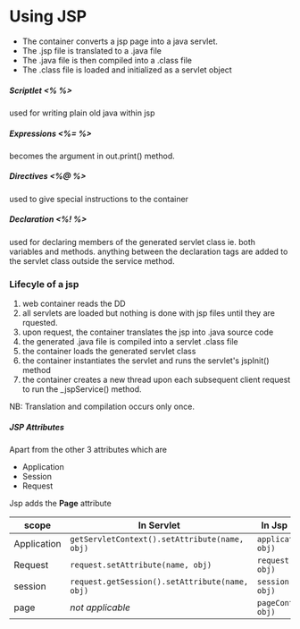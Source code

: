 # Using JSP
* The container converts a jsp page into a java servlet.
* The .jsp file is translated to a .java file
* The .java file is then compiled into a .class file
* The .class file is loaded and initialized as a servlet object


##### Scriptlet <% %> #####
used for writing plain old java within jsp

##### Expressions <%= %> #####
becomes the argument in out.print() method.

##### Directives <%@ %> #####
used to give special instructions to the container

##### Declaration <%! %> #####
used for declaring members of the generated servlet class
ie. both variables and methods.
anything between the declaration tags are added to the servlet class outside the service method.

### Lifecyle of a jsp ###
1. web container reads the DD
2. all servlets are loaded but nothing is done with jsp files until they are rquested.
3. upon request, the container translates the jsp into .java source code
4. the generated .java file is compiled into a servlet .class file
5. the container loads the generated servlet class
6. the container instantiates the servlet and runs the servlet's jspInit() method
7. the container creates a new thread upon each subsequent client request to run the _jspService() method.

NB: Translation and compilation occurs only once.
 

##### JSP Attributes #####
Apart from the other 3 attributes which are 
* Application
* Session 
* Request

 Jsp adds the **Page** attribute
 
 
 scope | In Servlet | In Jsp (using implicit objects)
  ---|---|---
  Application | `getServletContext().setAttribute(name, obj)` | `application.setAttribute(name, obj)`
  Request | `request.setAttribute(name, obj)` | `request.setAttribute(name, obj)`
  session | `request.getSession().setAttribute(name, obj)` | `session.setAttribute(name, obj)`
  page | *not applicable* | `pageContext.setAttribute(name, obj)`